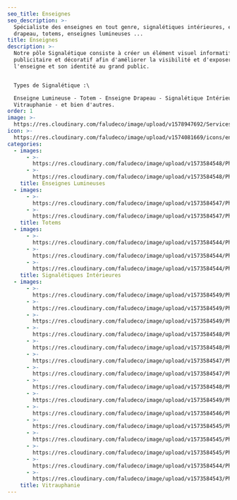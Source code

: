 ```yaml
---
seo_title: Enseignes
seo_description: >-
  Spécialiste des enseignes en tout genre, signalétiques intérieures, enseignes
  drapeau, totems, enseignes lumineuses ...
title: Enseignes
description: >-
  Notre pôle Signalétique consiste à créer un élément visuel informatif,
  publicitaire et décoratif afin d'améliorer la visibilité et d'exposer
  l'enseigne et son identité au grand public.


  Types de Signalétique :\

  Enseigne Lumineuse - Totem - Enseigne Drapeau - Signalétique Intérieure -
  Vitrauphanie - et bien d'autres.
order: 1
image: >-
  https://res.cloudinary.com/faludeco/image/upload/v1578947692/Services/Enseignes/Enseignes%20Lumineuses/CFG_Bank2_gxumj6.jpg
icon: >-
  https://res.cloudinary.com/faludeco/image/upload/v1574081669/icons/enseignes_edpei9.jpg
categories:
  - images:
      - >-
        https://res.cloudinary.com/faludeco/image/upload/v1573584548/Photos/img104_njdaqk.jpg
      - >-
        https://res.cloudinary.com/faludeco/image/upload/v1573584548/Photos/img58_kweuvo.jpg
    title: Enseignes Lumineuses
  - images:
      - >-
        https://res.cloudinary.com/faludeco/image/upload/v1573584547/Photos/img147_itqjcl.jpg
      - >-
        https://res.cloudinary.com/faludeco/image/upload/v1573584547/Photos/img146_qjj9pz.jpg
    title: Totems
  - images:
      - >-
        https://res.cloudinary.com/faludeco/image/upload/v1573584544/Photos/img312_ysgefv.jpg
      - >-
        https://res.cloudinary.com/faludeco/image/upload/v1573584544/Photos/img313_nykr9n.jpg
      - >-
        https://res.cloudinary.com/faludeco/image/upload/v1573584544/Photos/img314_vukkwo.jpg
    title: Signalétiques Intérieures
  - images:
      - >-
        https://res.cloudinary.com/faludeco/image/upload/v1573584549/Photos/img73_h3crt6.jpg
      - >-
        https://res.cloudinary.com/faludeco/image/upload/v1573584549/Photos/img90_zsbghz.jpg
      - >-
        https://res.cloudinary.com/faludeco/image/upload/v1573584549/Photos/img89_ug1334.jpg
      - >-
        https://res.cloudinary.com/faludeco/image/upload/v1573584548/Photos/img57_jvjc4n.jpg
      - >-
        https://res.cloudinary.com/faludeco/image/upload/v1573584548/Photos/img131_v1m5lt.jpg
      - >-
        https://res.cloudinary.com/faludeco/image/upload/v1573584547/Photos/img103_pb1hba.jpg
      - >-
        https://res.cloudinary.com/faludeco/image/upload/v1573584547/Photos/img117_yjqdfk.jpg
      - >-
        https://res.cloudinary.com/faludeco/image/upload/v1573584548/Photos/img145_r0lvrl.jpg
      - >-
        https://res.cloudinary.com/faludeco/image/upload/v1573584549/Photos/img13_prw82w.jpg
      - >-
        https://res.cloudinary.com/faludeco/image/upload/v1573584546/Photos/img202_jhomf3.jpg
      - >-
        https://res.cloudinary.com/faludeco/image/upload/v1573584545/Photos/img258_adkqzi.jpg
      - >-
        https://res.cloudinary.com/faludeco/image/upload/v1573584545/Photos/img271_erfztc.jpg
      - >-
        https://res.cloudinary.com/faludeco/image/upload/v1573584545/Photos/img272_ckqca5.jpg
      - >-
        https://res.cloudinary.com/faludeco/image/upload/v1573584544/Photos/img299_vf6ey2.jpg
      - >-
        https://res.cloudinary.com/faludeco/image/upload/v1573584543/Photos/img327_hrg0o3.jpg
    title: Vitrauphanie
---
```


